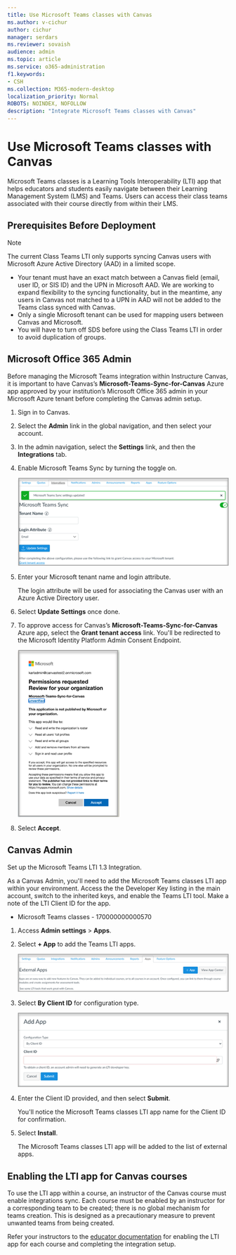 ```yaml
---
title: Use Microsoft Teams classes with Canvas
ms.author: v-cichur
author: cichur
manager: serdars
ms.reviewer: sovaish
audience: admin
ms.topic: article
ms.service: o365-administration
f1.keywords:
- CSH
ms.collection: M365-modern-desktop
localization_priority: Normal
ROBOTS: NOINDEX, NOFOLLOW
description: "Integrate Microsoft Teams classes with Canvas"
---
```



# Use Microsoft Teams classes with Canvas

Microsoft Teams classes is a Learning Tools Interoperability (LTI) app that helps educators and students easily navigate between their Learning Management System (LMS) and Teams. Users can access their class teams associated with their course directly from within their LMS.

## Prerequisites Before Deployment

> [!NOTE]
> The current Class Teams LTI only supports syncing Canvas users with Microsoft Azure Active Directory (AAD) in a limited scope. 
> - Your tenant must have an exact match between a Canvas field (email, user ID, or SIS ID) and the UPN in Microsoft AAD. We are working to expand flexibility to the syncing functionality, but in the meantime, any users in Canvas not matched to a UPN in AAD will not be added to the Teams class synced with Canvas. 
> - Only a single Microsoft tenant can be used for mapping users between Canvas and Microsoft.
> - You will have to turn off SDS before using the Class Teams LTI in order to avoid duplication of groups.

## Microsoft Office 365 Admin

Before managing the Microsoft Teams integration within Instructure Canvas, it is important to have Canvas’s **Microsoft-Teams-Sync-for-Canvas** Azure app approved by your institution’s Microsoft Office 365 admin in your Microsoft Azure tenant before completing the Canvas admin setup.

1. Sign in to Canvas.

2. Select the **Admin** link in the global navigation, and then select your account.

3. In the admin navigation, select the **Settings** link, and then the **Integrations** tab.

4. Enable Microsoft Teams Sync by turning the toggle on.

   ![teams-sync](media/teams-sync.png)

5. Enter your Microsoft tenant name and login attribute.

   The login attribute will be used for associating the Canvas user with an Azure Active Directory user.

6. Select **Update Settings** once done.

7. To approve access for Canvas’s **Microsoft-Teams-Sync-for-Canvas** Azure app, select the **Grant tenant access** link. You'll be redirected to the Microsoft Identity Platform Admin Consent Endpoint.

   ![permissions](media/permissions.png)

8. Select **Accept**.

## Canvas Admin

Set up the Microsoft Teams LTI 1.3 Integration.

As a Canvas Admin, you'll need to add the Microsoft Teams classes LTI app within your environment. Access the the Developer Key listing in the main account, switch to the inherited keys, and  enable the Teams LTI tool. Make a note of the LTI Client ID for the app.

 - Microsoft Teams classes - 170000000000570

1. Access **Admin settings** > **Apps**.

2. Select **+ App** to add the Teams LTI apps.

   ![external-apps](media/external-apps.png)

3. Select **By Client ID** for configuration type.

   ![add app](media/add-app.png)

4. Enter the Client ID provided, and then select **Submit**.

   You'll notice the Microsoft Teams classes LTI app name for the Client ID for confirmation.

5. Select **Install**.

   The Microsoft Teams classes LTI app will be added to the list of external apps.
   
## Enabling the LTI app for Canvas courses

To use the LTI app within a course, an instructor of the Canvas course must enable integrations sync. Each course must be enabled by an instructor for a corresponding team to be created; there is no global mechanism for teams creation. This is designed as a precautionary measure to prevent unwanted teams from being created.

Refer your instructors to the [educator documentation](https://support.microsoft.com/topic/use-microsoft-teams-classes-in-your-lms-preview-ac6a1e34-32f7-45e6-b83e-094185a1e78a#ID0EBD=Instructure_Canvas) for enabling the LTI app for each course and completing the integration setup.
